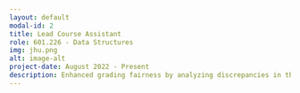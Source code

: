 ```yaml
---
layout: default
modal-id: 2
title: Lead Course Assistant
role: 601.226 - Data Structures
img: jhu.png 
alt: image-alt
project-date: August 2022 - Present
description: Enhanced grading fairness by analyzing discrepancies in the grading process and crafting new rubrics. Improved learning outcomes for hundreds of students by organizing and leading extensive review sessions.
---
```


